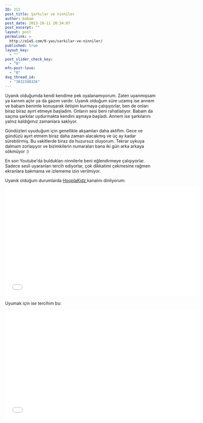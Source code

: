 ```yaml
---
ID: 212
post_title: Şarkılar ve ninniler
author: babam
post_date: 2013-10-11 20:34:07
post_excerpt: ""
layout: post
permalink: >
  http://e1a5.com/0-yas/sarkilar-ve-ninniler/
published: true
layout_key:
  - ""
post_slider_check_key:
  - "0"
mfn-post-love:
  - "0"
dsq_thread_id:
  - "3832348326"
---
```

Uyanık olduğumda kendi kendime pek oyalanamıyorum. Zaten uyanmışsam ya karnım açtır ya da gazım vardır. Uyanık olduğum süre uzamış ise annem ve babam benimle konuşarak iletişim kurmaya çalışıyorlar, ben de onları biraz biraz ayırt etmeye başladım. Onların sesi beni rahatlatıyor. Babam da saçma şarkılar uydurmakta kendini aşmaya başladı. Annem ise şarkılarını yalnız kaldığımız zamanlara saklıyor.

Gündüzleri uyuduğum için genellikle akşamları daha aktifim. Gece ve gündüzü ayırt etmem biraz daha zaman alacakmış ve üç ay kadar sürebilirmiş. Bu vakitlerde biraz da huzursuz oluyorum. Tekrar uykuya dalmam zorlaşıyor ve bizimkilerin numaraları bana iki gün arka arkaya sökmüyor :)

En son Youtube'da buldukları ninnilerle beni eğlendirmeye çalışıyorlar. Sadece sesli uyaranları tercih ediyorlar, çok dikkatimi çekmesine rağmen ekranlara bakmama ve izlememe izin verilmiyor.

Uyanık olduğum durumlarda <a href="http://www.youtube.com/playlist?list=PL86DFB681262D75CA" target="_blank">HooplaKidz </a>kanalını dinliyorum:

<iframe src="//www.youtube.com/embed/4SBHL5bv1W0?feature=player_detailpage" height="360" width="640" allowfullscreen="" frameborder="0"></iframe>

Uyumak için ise tercihim bu:

<iframe src="//www.youtube.com/embed/TvsipGvsNkg?feature=player_detailpage" height="360" width="640" allowfullscreen="" frameborder="0"></iframe>